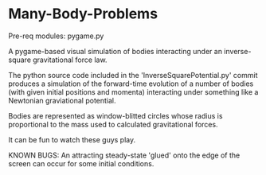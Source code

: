 # Many-Body-Problems
Pre-req modules: pygame.py

A pygame-based visual simulation of bodies interacting under an inverse-square gravitational force law.

The python source code included in the 'InverseSquarePotential.py' commit produces a simulation of the forward-time evolution of a number of bodies (with given initial positions and momenta) interacting under something like a Newtonian graviational potential.

Bodies are represented as window-blitted circles whose radius is proportional to the mass used to calculated gravitational forces.

It can be fun to watch these guys play.

KNOWN BUGS: An attracting steady-state 'glued' onto the edge of the screen can occur for some initial conditions.
